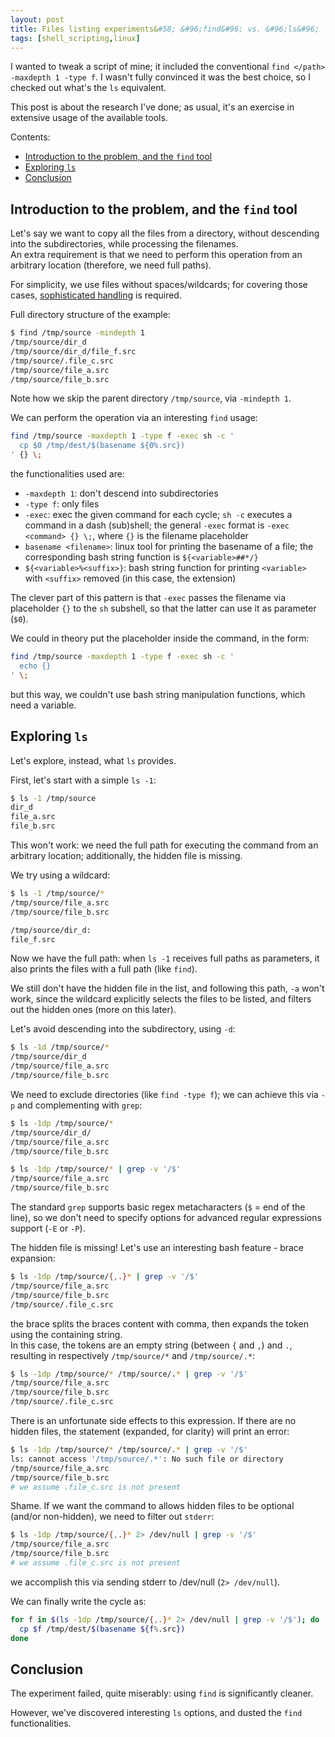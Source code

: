 ```yaml
---
layout: post
title: Files listing experiments&#58; &#96;find&#96; vs. &#96;ls&#96;
tags: [shell_scripting,linux]
---
```


I wanted to tweak a script of mine; it included the conventional `find </path> -maxdepth 1 -type f`. I wasn't fully convinced it was the best choice, so I checked out what's the `ls` equivalent.

This post is about the research I've done; as usual, it's an exercise in extensive usage of the available tools.

Contents:

- [Introduction to the problem, and the `find` tool](/Files-listing-experiments-find-vs-ls#introduction-to-the-problem-and-the-find-tool)
- [Exploring `ls`](/Files-listing-experiments-find-vs-ls#exploring-ls)
- [Conclusion](/Files-listing-experiments-find-vs-ls#conclusion)

## Introduction to the problem, and the `find` tool

Let's say we want to copy all the files from a directory, without descending into the subdirectories, while processing the filenames.  
An extra requirement is that we need to perform this operation from an arbitrary location (therefore, we need full paths).

For simplicity, we use files without spaces/wildcards; for covering those cases, [sophisticated handling](https://unix.stackexchange.com/a/9499) is required.

Full directory structure of the example:

```sh
$ find /tmp/source -mindepth 1
/tmp/source/dir_d
/tmp/source/dir_d/file_f.src
/tmp/source/.file_c.src
/tmp/source/file_a.src
/tmp/source/file_b.src
```

Note how we skip the parent directory `/tmp/source`, via `-mindepth 1`.

We can perform the operation via an interesting `find` usage:

```sh
find /tmp/source -maxdepth 1 -type f -exec sh -c '
  cp $0 /tmp/dest/$(basename ${0%.src})
' {} \;
```

the functionalities used are:

- `-maxdepth 1`: don't descend into subdirectories
- `-type f`: only files
- `-exec`: exec the given command for each cycle; `sh -c` executes a command in a dash (sub)shell;
    the general `-exec` format is `-exec <command> {} \;`, where `{}` is the filename placeholder
- `basename <filename>`: linux tool for printing the basename of a file; the corresponding bash string function is `${<variable>##*/}`
- `${<variable>%<suffix>}`: bash string function for printing `<variable>` with `<suffix>` removed (in this case, the extension)

The clever part of this pattern is that `-exec` passes the filename via placeholder `{}` to the `sh` subshell, so that the latter can use it as parameter (`$0`).

We could in theory put the placeholder inside the command, in the form:

```sh
find /tmp/source -maxdepth 1 -type f -exec sh -c '
  echo {}
' \;
```

but this way, we couldn't use bash string manipulation functions, which need a variable.

## Exploring `ls`

Let's explore, instead, what `ls` provides.

First, let's start with a simple `ls -1`:

```sh
$ ls -1 /tmp/source
dir_d
file_a.src
file_b.src
```

This won't work: we need the full path for executing the command from an arbitrary location; additionally, the hidden file is missing.

We try using a wildcard:

```sh
$ ls -1 /tmp/source/*
/tmp/source/file_a.src
/tmp/source/file_b.src

/tmp/source/dir_d:
file_f.src
```

Now we have the full path: when `ls -1` receives full paths as parameters, it also prints the files with a full path (like `find`).

We still don't have the hidden file in the list, and following this path, `-a` won't work, since the wildcard explicitly selects the files to be listed, and filters out the hidden ones (more on this later).

Let's avoid descending into the subdirectory, using `-d`:

```sh
$ ls -1d /tmp/source/*
/tmp/source/dir_d
/tmp/source/file_a.src
/tmp/source/file_b.src
```

We need to exclude directories (like `find -type f`); we can achieve this via `-p` and complementing with `grep`:

```sh
$ ls -1dp /tmp/source/*
/tmp/source/dir_d/
/tmp/source/file_a.src
/tmp/source/file_b.src

$ ls -1dp /tmp/source/* | grep -v '/$'
/tmp/source/file_a.src
/tmp/source/file_b.src
```

The standard `grep` supports basic regex metacharacters (`$` = end of the line), so we don't need to specify options for advanced regular expressions support (`-E` or `-P`).

The hidden file is missing! Let's use an interesting bash feature - brace expansion:

```sh
$ ls -1dp /tmp/source/{,.}* | grep -v '/$'
/tmp/source/file_a.src
/tmp/source/file_b.src
/tmp/source/.file_c.src
```

the brace splits the braces content with comma, then expands the token using the containing string.  
In this case, the tokens are an empty string (between `{` and `,`) and `.`, resulting in respectively `/tmp/source/*` and `/tmp/source/.*`:

```sh
$ ls -1dp /tmp/source/* /tmp/source/.* | grep -v '/$'
/tmp/source/file_a.src
/tmp/source/file_b.src
/tmp/source/.file_c.src
```

There is an unfortunate side effects to this expression. If there are no hidden files, the statement (expanded, for clarity) will print an error:

```sh
$ ls -1dp /tmp/source/* /tmp/source/.* | grep -v '/$'
ls: cannot access '/tmp/source/.*': No such file or directory
/tmp/source/file_a.src
/tmp/source/file_b.src
# we assume .file_c.src is not present
```

Shame. If we want the command to allows hidden files to be optional (and/or non-hidden), we need to filter out `stderr`:

```sh
$ ls -1dp /tmp/source/{,.}* 2> /dev/null | grep -v '/$'
/tmp/source/file_a.src
/tmp/source/file_b.src
# we assume .file_c.src is not present
```

we accomplish this via sending stderr to /dev/null (`2> /dev/null`).

We can finally write the cycle as:

```sh
for f in $(ls -1dp /tmp/source/{,.}* 2> /dev/null | grep -v '/$'); do
  cp $f /tmp/dest/$(basename ${f%.src})
done
```

## Conclusion

The experiment failed, quite miserably: using `find` is significantly cleaner.

However, we've discovered interesting `ls` options, and dusted the `find` functionalities.
